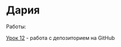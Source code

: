 
# Дария
Работы:

[Урок 12](https://darrija.github.io/2%20bootstrap/ "Моя готовая домашка") - работа с депозиторием на GitHub
